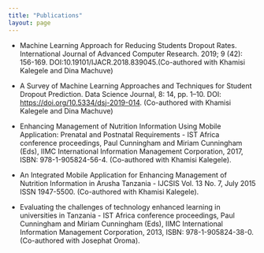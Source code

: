 ```yaml
---
title: "Publications"
layout: page
---
```

* Machine Learning Approach for Reducing Students Dropout Rates. International Journal of Advanced Computer Research. 2019; 9 (42): 156-169. DOI:10.19101/IJACR.2018.839045.(Co-authored with Khamisi Kalegele and Dina Machuve)

* A Survey of Machine Learning Approaches and Techniques for Student Dropout Prediction. Data Science Journal, 8: 14, pp. 1–10. DOI: https://doi.org/10.5334/dsj-2019-014. (Co-authored with Khamisi Kalegele and Dina Machuve)
 
* Enhancing Management of Nutrition Information Using Mobile Application:
Prenatal and Postnatal Requirements - IST Africa conference proceedings, Paul
Cunningham and Miriam Cunningham (Eds), IIMC International Information
Management Corporation, 2017, ISBN: 978-1-905824-56-4. (Co-authored with
Khamisi Kalegele).

* An Integrated Mobile Application for Enhancing Management of Nutrition
Information in Arusha Tanzania - IJCSIS Vol. 13 No. 7, July 2015 ISSN 1947-5500. (Co-authored with Khamisi Kalegele).

* Evaluating the challenges of technology enhanced learning in universities in
Tanzania - IST Africa conference proceedings, Paul Cunningham and Miriam
Cunningham (Eds), IIMC International Information Management Corporation,
2013, ISBN: 978-1-905824-38-0. (Co-authored with Josephat Oroma).
